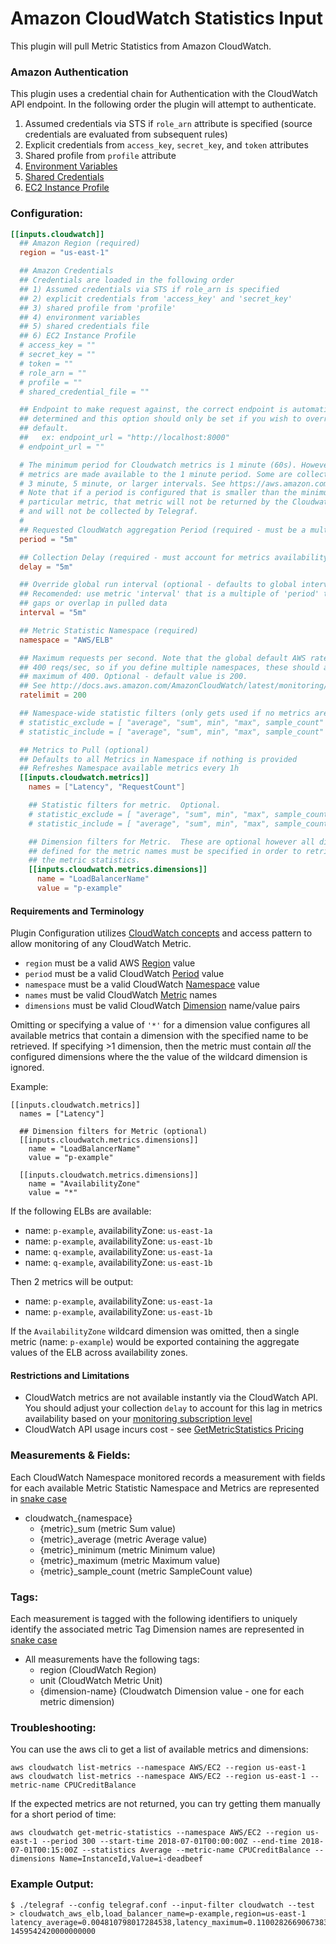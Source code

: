 # Amazon CloudWatch Statistics Input

This plugin will pull Metric Statistics from Amazon CloudWatch.

### Amazon Authentication

This plugin uses a credential chain for Authentication with the CloudWatch
API endpoint. In the following order the plugin will attempt to authenticate.
1. Assumed credentials via STS if `role_arn` attribute is specified (source credentials are evaluated from subsequent rules)
2. Explicit credentials from `access_key`, `secret_key`, and `token` attributes
3. Shared profile from `profile` attribute
4. [Environment Variables](https://docs.aws.amazon.com/sdk-for-go/v1/developer-guide/configuring-sdk.html#environment-variables)
5. [Shared Credentials](https://docs.aws.amazon.com/sdk-for-go/v1/developer-guide/configuring-sdk.html#shared-credentials-file)
6. [EC2 Instance Profile](http://docs.aws.amazon.com/AWSEC2/latest/UserGuide/iam-roles-for-amazon-ec2.html)

### Configuration:

```toml
[[inputs.cloudwatch]]
  ## Amazon Region (required)
  region = "us-east-1"

  ## Amazon Credentials
  ## Credentials are loaded in the following order
  ## 1) Assumed credentials via STS if role_arn is specified
  ## 2) explicit credentials from 'access_key' and 'secret_key'
  ## 3) shared profile from 'profile'
  ## 4) environment variables
  ## 5) shared credentials file
  ## 6) EC2 Instance Profile
  # access_key = ""
  # secret_key = ""
  # token = ""
  # role_arn = ""
  # profile = ""
  # shared_credential_file = ""

  ## Endpoint to make request against, the correct endpoint is automatically
  ## determined and this option should only be set if you wish to override the
  ## default.
  ##   ex: endpoint_url = "http://localhost:8000"
  # endpoint_url = ""

  # The minimum period for Cloudwatch metrics is 1 minute (60s). However not all
  # metrics are made available to the 1 minute period. Some are collected at
  # 3 minute, 5 minute, or larger intervals. See https://aws.amazon.com/cloudwatch/faqs/#monitoring.
  # Note that if a period is configured that is smaller than the minimum for a
  # particular metric, that metric will not be returned by the Cloudwatch API
  # and will not be collected by Telegraf.
  #
  ## Requested CloudWatch aggregation Period (required - must be a multiple of 60s)
  period = "5m"

  ## Collection Delay (required - must account for metrics availability via CloudWatch API)
  delay = "5m"

  ## Override global run interval (optional - defaults to global interval)
  ## Recomended: use metric 'interval' that is a multiple of 'period' to avoid
  ## gaps or overlap in pulled data
  interval = "5m"

  ## Metric Statistic Namespace (required)
  namespace = "AWS/ELB"

  ## Maximum requests per second. Note that the global default AWS rate limit is
  ## 400 reqs/sec, so if you define multiple namespaces, these should add up to a
  ## maximum of 400. Optional - default value is 200.
  ## See http://docs.aws.amazon.com/AmazonCloudWatch/latest/monitoring/cloudwatch_limits.html
  ratelimit = 200

  ## Namespace-wide statistic filters (only gets used if no metrics are defined). Optional.
  # statistic_exclude = [ "average", "sum", min", "max", sample_count" ]
  # statistic_include = [ "average", "sum", min", "max", sample_count" ]

  ## Metrics to Pull (optional)
  ## Defaults to all Metrics in Namespace if nothing is provided
  ## Refreshes Namespace available metrics every 1h
  [[inputs.cloudwatch.metrics]]
    names = ["Latency", "RequestCount"]

    ## Statistic filters for metric.  Optional.
    # statistic_exclude = [ "average", "sum", min", "max", sample_count" ]
    # statistic_include = [ "average", "sum", min", "max", sample_count" ]

    ## Dimension filters for Metric.  These are optional however all dimensions
    ## defined for the metric names must be specified in order to retrieve
    ## the metric statistics.
    [[inputs.cloudwatch.metrics.dimensions]]
      name = "LoadBalancerName"
      value = "p-example"
```
#### Requirements and Terminology

Plugin Configuration utilizes [CloudWatch concepts](http://docs.aws.amazon.com/AmazonCloudWatch/latest/DeveloperGuide/cloudwatch_concepts.html) and access pattern to allow monitoring of any CloudWatch Metric.

- `region` must be a valid AWS [Region](http://docs.aws.amazon.com/AmazonCloudWatch/latest/DeveloperGuide/cloudwatch_concepts.html#CloudWatchRegions) value
- `period` must be a valid CloudWatch [Period](http://docs.aws.amazon.com/AmazonCloudWatch/latest/DeveloperGuide/cloudwatch_concepts.html#CloudWatchPeriods) value
- `namespace` must be a valid CloudWatch [Namespace](http://docs.aws.amazon.com/AmazonCloudWatch/latest/DeveloperGuide/cloudwatch_concepts.html#Namespace) value
- `names` must be valid CloudWatch [Metric](http://docs.aws.amazon.com/AmazonCloudWatch/latest/DeveloperGuide/cloudwatch_concepts.html#Metric) names
- `dimensions` must be valid CloudWatch [Dimension](http://docs.aws.amazon.com/AmazonCloudWatch/latest/DeveloperGuide/cloudwatch_concepts.html#Dimension) name/value pairs

Omitting or specifying a value of `'*'` for a dimension value configures all available metrics that contain a dimension with the specified name
to be retrieved. If specifying >1 dimension, then the metric must contain *all* the configured dimensions where the the value of the
wildcard dimension is ignored.

Example:
```
[[inputs.cloudwatch.metrics]]
  names = ["Latency"]

  ## Dimension filters for Metric (optional)
  [[inputs.cloudwatch.metrics.dimensions]]
    name = "LoadBalancerName"
    value = "p-example"

  [[inputs.cloudwatch.metrics.dimensions]]
    name = "AvailabilityZone"
    value = "*"
```

If the following ELBs are available:
- name: `p-example`, availabilityZone: `us-east-1a`
- name: `p-example`, availabilityZone: `us-east-1b`
- name: `q-example`, availabilityZone: `us-east-1a`
- name: `q-example`, availabilityZone: `us-east-1b`


Then 2 metrics will be output:
- name: `p-example`, availabilityZone: `us-east-1a`
- name: `p-example`, availabilityZone: `us-east-1b`

If the `AvailabilityZone` wildcard dimension was omitted, then a single metric (name: `p-example`)
would be exported containing the aggregate values of the ELB across availability zones.

#### Restrictions and Limitations
- CloudWatch metrics are not available instantly via the CloudWatch API. You should adjust your collection `delay` to account for this lag in metrics availability based on your [monitoring subscription level](http://docs.aws.amazon.com/AWSEC2/latest/UserGuide/using-cloudwatch-new.html)
- CloudWatch API usage incurs cost - see [GetMetricStatistics Pricing](https://aws.amazon.com/cloudwatch/pricing/)

### Measurements & Fields:

Each CloudWatch Namespace monitored records a measurement with fields for each available Metric Statistic
Namespace and Metrics are represented in [snake case](https://en.wikipedia.org/wiki/Snake_case)

- cloudwatch_{namespace}
  - {metric}_sum         (metric Sum value)
  - {metric}_average     (metric Average value)
  - {metric}_minimum     (metric Minimum value)
  - {metric}_maximum     (metric Maximum value)
  - {metric}_sample_count (metric SampleCount value)


### Tags:
Each measurement is tagged with the following identifiers to uniquely identify the associated metric
Tag Dimension names are represented in [snake case](https://en.wikipedia.org/wiki/Snake_case)

- All measurements have the following tags:
  - region           (CloudWatch Region)
  - unit             (CloudWatch Metric Unit)
  - {dimension-name} (Cloudwatch Dimension value - one for each metric dimension)

### Troubleshooting:

You can use the aws cli to get a list of available metrics and dimensions:
```
aws cloudwatch list-metrics --namespace AWS/EC2 --region us-east-1
aws cloudwatch list-metrics --namespace AWS/EC2 --region us-east-1 --metric-name CPUCreditBalance
```

If the expected metrics are not returned, you can try getting them manually
for a short period of time:
```
aws cloudwatch get-metric-statistics --namespace AWS/EC2 --region us-east-1 --period 300 --start-time 2018-07-01T00:00:00Z --end-time 2018-07-01T00:15:00Z --statistics Average --metric-name CPUCreditBalance --dimensions Name=InstanceId,Value=i-deadbeef
```

### Example Output:

```
$ ./telegraf --config telegraf.conf --input-filter cloudwatch --test
> cloudwatch_aws_elb,load_balancer_name=p-example,region=us-east-1 latency_average=0.004810798017284538,latency_maximum=0.1100282669067383,latency_minimum=0.0006084442138671875,latency_sample_count=4029,latency_sum=19.382705211639404 1459542420000000000
```
